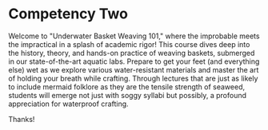 # Competency Two
Welcome to "Underwater Basket Weaving 101," where the improbable meets the impractical in a splash of academic rigor! This course dives deep into the history, theory, and hands-on practice of weaving baskets, submerged in our state-of-the-art aquatic labs. Prepare to get your feet (and everything else) wet as we explore various water-resistant materials and master the art of holding your breath while crafting. Through lectures that are just as likely to include mermaid folklore as they are the tensile strength of seaweed, students will emerge not just with soggy syllabi but possibly, a profound appreciation for waterproof crafting.

Thanks!
